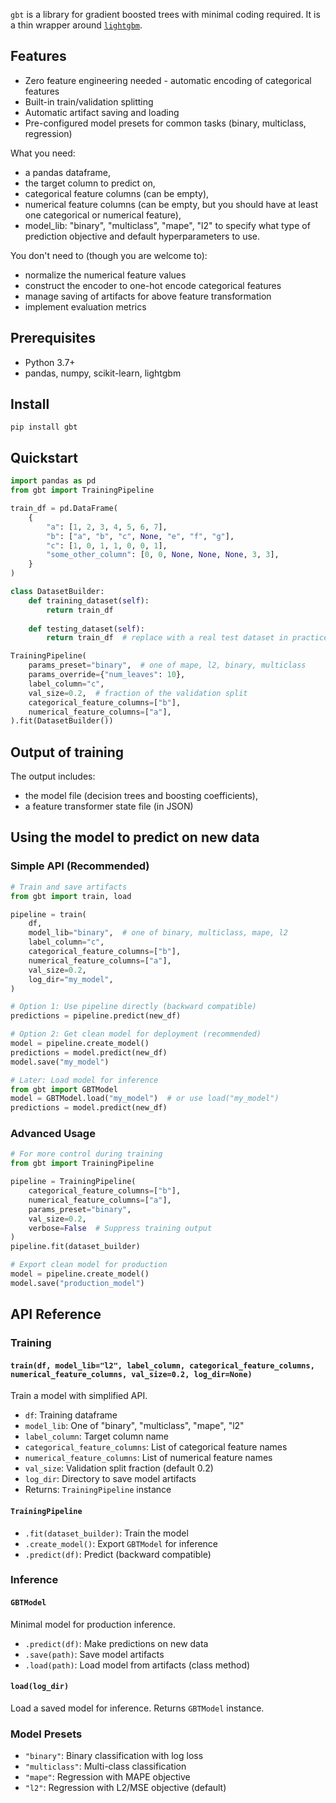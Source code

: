`gbt` is a library for gradient boosted trees with minimal coding required. It is a thin wrapper around [`lightgbm`](https://lightgbm.readthedocs.io/).

## Features

- Zero feature engineering needed - automatic encoding of categorical features
- Built-in train/validation splitting
- Automatic artifact saving and loading
- Pre-configured model presets for common tasks (binary, multiclass, regression)

What you need:
- a pandas dataframe,
- the target column to predict on,
- categorical feature columns (can be empty),
- numerical feature columns (can be empty, but you should have at least one categorical or numerical feature),
- model_lib: "binary", "multiclass", "mape", "l2" to specify what type of prediction objective and default hyperparameters to use.

You don't need to (though you are welcome to):
- normalize the numerical feature values
- construct the encoder to one-hot encode categorical features
- manage saving of artifacts for above feature transformation
- implement evaluation metrics


## Prerequisites

- Python 3.7+
- pandas, numpy, scikit-learn, lightgbm

## Install

```
pip install gbt
```


## Quickstart

```python
import pandas as pd
from gbt import TrainingPipeline

train_df = pd.DataFrame(
    {
        "a": [1, 2, 3, 4, 5, 6, 7],
        "b": ["a", "b", "c", None, "e", "f", "g"],
        "c": [1, 0, 1, 1, 0, 0, 1],
        "some_other_column": [0, 0, None, None, None, 3, 3],
    }
)

class DatasetBuilder:
    def training_dataset(self):
        return train_df
    
    def testing_dataset(self):
        return train_df  # replace with a real test dataset in practice

TrainingPipeline(
    params_preset="binary",  # one of mape, l2, binary, multiclass
    params_override={"num_leaves": 10},
    label_column="c",
    val_size=0.2,  # fraction of the validation split
    categorical_feature_columns=["b"],
    numerical_feature_columns=["a"],
).fit(DatasetBuilder())
```

## Output of training

The output includes:

- the model file (decision trees and boosting coefficients),
- a feature transformer state file (in JSON)

## Using the model to predict on new data

### Simple API (Recommended)

```python
# Train and save artifacts
from gbt import train, load

pipeline = train(
    df,
    model_lib="binary",  # one of binary, multiclass, mape, l2
    label_column="c",
    categorical_feature_columns=["b"],
    numerical_feature_columns=["a"],
    val_size=0.2,
    log_dir="my_model",
)

# Option 1: Use pipeline directly (backward compatible)
predictions = pipeline.predict(new_df)

# Option 2: Get clean model for deployment (recommended)
model = pipeline.create_model()
predictions = model.predict(new_df)
model.save("my_model")

# Later: Load model for inference
from gbt import GBTModel
model = GBTModel.load("my_model")  # or use load("my_model")
predictions = model.predict(new_df)
```

### Advanced Usage

```python
# For more control during training
from gbt import TrainingPipeline

pipeline = TrainingPipeline(
    categorical_feature_columns=["b"],
    numerical_feature_columns=["a"],
    params_preset="binary",
    val_size=0.2,
    verbose=False  # Suppress training output
)
pipeline.fit(dataset_builder)

# Export clean model for production
model = pipeline.create_model()
model.save("production_model")
```

## API Reference

### Training

#### `train(df, model_lib="l2", label_column, categorical_feature_columns, numerical_feature_columns, val_size=0.2, log_dir=None)`

Train a model with simplified API.

- `df`: Training dataframe
- `model_lib`: One of "binary", "multiclass", "mape", "l2" 
- `label_column`: Target column name
- `categorical_feature_columns`: List of categorical feature names
- `numerical_feature_columns`: List of numerical feature names
- `val_size`: Validation split fraction (default 0.2)
- `log_dir`: Directory to save model artifacts
- Returns: `TrainingPipeline` instance

#### `TrainingPipeline`

- `.fit(dataset_builder)`: Train the model
- `.create_model()`: Export `GBTModel` for inference
- `.predict(df)`: Predict (backward compatible)

### Inference

#### `GBTModel`

Minimal model for production inference.

- `.predict(df)`: Make predictions on new data
- `.save(path)`: Save model artifacts
- `.load(path)`: Load model from artifacts (class method)

#### `load(log_dir)`

Load a saved model for inference. Returns `GBTModel` instance.

### Model Presets

- `"binary"`: Binary classification with log loss
- `"multiclass"`: Multi-class classification
- `"mape"`: Regression with MAPE objective
- `"l2"`: Regression with L2/MSE objective (default)
